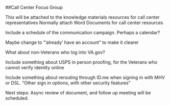 ##Call Center Focus Group

This will be attached to the knowledge materials resources for call center representatives
Normally attach Word Documents for call center resources

Include a schedule of the communication campaign. Perhaps a calendar?

Maybe change to “’already’ have an account” to make it clearer

What about non-Veterans who log into VA.gov?

Include something about USPS in person proofing, for the Veterans who cannot verify identity online

Include something about rerouting through ID.me when signing in with MHV or DSL. “Other sign in options, with other security features”

Next steps: Async review of document, and follow up meeting will be scheduled.
